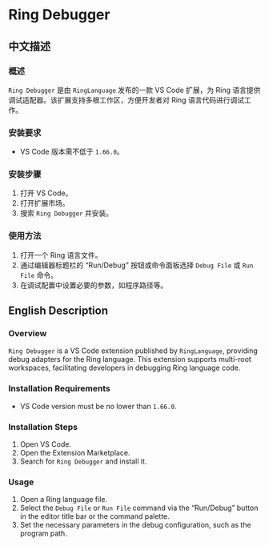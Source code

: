 # Ring Debugger

## 中文描述
### 概述
`Ring Debugger` 是由 `RingLanguage` 发布的一款 VS Code 扩展，为 Ring 语言提供调试适配器。该扩展支持多根工作区，方便开发者对 Ring 语言代码进行调试工作。

### 安装要求
- VS Code 版本需不低于 `1.66.0`。

### 安装步骤
1. 打开 VS Code。
2. 打开扩展市场。
3. 搜索 `Ring Debugger` 并安装。

### 使用方法
1. 打开一个 Ring 语言文件。
2. 通过编辑器标题栏的 “Run/Debug” 按钮或命令面板选择 `Debug File` 或 `Run File` 命令。
3. 在调试配置中设置必要的参数，如程序路径等。



## English Description
### Overview
`Ring Debugger` is a VS Code extension published by `RingLanguage`, providing debug adapters for the Ring language. This extension supports multi-root workspaces, facilitating developers in debugging Ring language code.

### Installation Requirements
- VS Code version must be no lower than `1.66.0`.

### Installation Steps
1. Open VS Code.
2. Open the Extension Marketplace.
3. Search for `Ring Debugger` and install it.

### Usage
1. Open a Ring language file.
2. Select the `Debug File` or `Run File` command via the “Run/Debug” button in the editor title bar or the command palette.
3. Set the necessary parameters in the debug configuration, such as the program path.